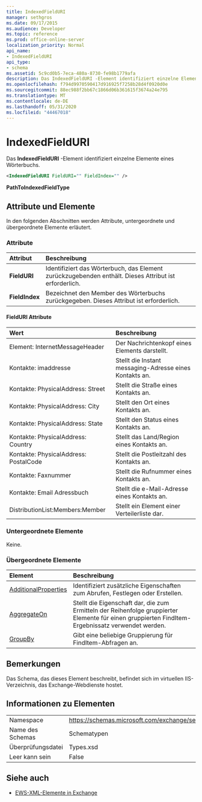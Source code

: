 ```yaml
---
title: IndexedFieldURI
manager: sethgros
ms.date: 09/17/2015
ms.audience: Developer
ms.topic: reference
ms.prod: office-online-server
localization_priority: Normal
api_name:
- IndexedFieldURI
api_type:
- schema
ms.assetid: 5c9cd0b5-7eca-480a-8730-fe98b1779afa
description: Das IndexedFieldURI -Element identifiziert einzelne Elemente eines Wörterbuchs.
ms.openlocfilehash: f794d9970590417d916925f7258b28d4f0920d0e
ms.sourcegitcommit: 88ec988f2bb67c1866d06b361615f3674a24e795
ms.translationtype: MT
ms.contentlocale: de-DE
ms.lasthandoff: 05/31/2020
ms.locfileid: "44467018"
---
```

# <a name="indexedfielduri"></a>IndexedFieldURI

Das **IndexedFieldURI** -Element identifiziert einzelne Elemente eines Wörterbuchs. 
  
```xml
<IndexedFieldURI FieldURI="" FieldIndex="" />
```

 **PathToIndexedFieldType**
## <a name="attributes-and-elements"></a>Attribute und Elemente

In den folgenden Abschnitten werden Attribute, untergeordnete und übergeordnete Elemente erläutert.
  
### <a name="attributes"></a>Attribute

|**Attribut**|**Beschreibung**|
|:-----|:-----|
|**FieldURI** <br/> |Identifiziert das Wörterbuch, das Element zurückzugebenden enthält. Dieses Attribut ist erforderlich.  <br/> |
|**FieldIndex** <br/> |Bezeichnet den Member des Wörterbuchs zurückgegeben. Dieses Attribut ist erforderlich.  <br/> |
   
#### <a name="fielduri-attribute"></a>FieldURI Attribute

|**Wert**|**Beschreibung**|
|:-----|:-----|
|Element: InternetMessageHeader  <br/> |Der Nachrichtenkopf eines Elements darstellt.  <br/> |
|Kontakte: imaddresse  <br/> |Stellt die Instant messaging-Adresse eines Kontakts an.  <br/> |
|Kontakte: PhysicalAddress: Street  <br/> |Stellt die Straße eines Kontakts an.  <br/> |
|Kontakte: PhysicalAddress: City  <br/> |Stellt den Ort eines Kontakts an.  <br/> |
|Kontakte: PhysicalAddress: State  <br/> |Stellt den Status eines Kontakts an.  <br/> |
|Kontakte: PhysicalAddress: Country  <br/> |Stellt das Land/Region eines Kontakts an.  <br/> |
|Kontakte: PhysicalAddress: PostalCode  <br/> |Stellt die Postleitzahl des Kontakts an.  <br/> |
|Kontakte: Faxnummer  <br/> |Stellt die Rufnummer eines Kontakts an.  <br/> |
|Kontakte: Email Adressbuch  <br/> |Stellt die e-Mail-Adresse eines Kontakts an.  <br/> |
|DistributionList:Members:Member  <br/> |Stellt ein Element einer Verteilerliste dar.  <br/> |
   
### <a name="child-elements"></a>Untergeordnete Elemente

Keine.
  
### <a name="parent-elements"></a>Übergeordnete Elemente

|**Element**|**Beschreibung**|
|:-----|:-----|
|[AdditionalProperties](additionalproperties.md) <br/> |Identifiziert zusätzliche Eigenschaften zum Abrufen, Festlegen oder Erstellen.  <br/> |
|[AggregateOn](aggregateon.md) <br/> |Stellt die Eigenschaft dar, die zum Ermitteln der Reihenfolge gruppierter Elemente für einen gruppierten FindItem-Ergebnissatz verwendet werden.  <br/> |
|[GroupBy](groupby.md) <br/> |Gibt eine beliebige Gruppierung für FindItem-Abfragen an.  <br/> |
   
## <a name="remarks"></a>Bemerkungen

Das Schema, das dieses Element beschreibt, befindet sich im virtuellen IIS-Verzeichnis, das Exchange-Webdienste hostet.
  
## <a name="element-information"></a>Informationen zu Elementen

|||
|:-----|:-----|
|Namespace  <br/> |https://schemas.microsoft.com/exchange/services/2006/types  <br/> |
|Name des Schemas  <br/> |Schematypen  <br/> |
|Überprüfungsdatei  <br/> |Types.xsd  <br/> |
|Leer kann sein  <br/> |False  <br/> |
   
## <a name="see-also"></a>Siehe auch



- [EWS-XML-Elemente in Exchange](ews-xml-elements-in-exchange.md)

